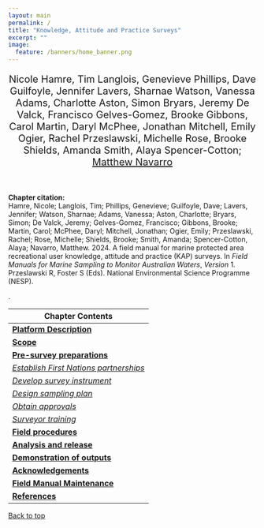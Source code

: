 ```yaml
---
layout: main
permalink: /
title: "Knowledge, Attitude and Practice Surveys"
excerpt: ""
image:
  feature: /banners/home_banner.png
---
```

<div align="center"><p style="font-size:20px;">Nicole Hamre, Tim Langlois, Genevieve Phillips, Dave Guilfoyle, Jennifer Lavers, Sharnae Watson, Vanessa Adams, Charlotte Aston, Simon Bryars, Jeremy De Valck, Francisco Gelves-Gomez, Brooke Gibbons, Carol Martin, Daryl McPhee, Jonathan Mitchell, Emily Ogier, Rachel Przeslawski, Michelle Rose, Brooke Shields, Amanda Smith, Alaya Spencer-Cotton; <a href="mailto:matthew.navarro@uwa.edu.au">Matthew Navarro</a></p></div><br>



<strong>Chapter citation:</strong><br>Hamre, Nicole; Langlois, Tim; Phillips, Genevieve; Guilfoyle, Dave; Lavers, Jennifer; Watson, Sharnae; Adams, Vanessa; Aston, Charlotte; Bryars, Simon; De Valck, Jeremy; Gelves-Gomez, Francisco; Gibbons, Brooke; Martin, Carol; McPhee, Daryl; Mitchell, Jonathan; Ogier, Emily; Przeslawski, Rachel; Rose, Michelle; Shields, Brooke; Smith, Amanda; Spencer-Cotton, Alaya; Navarro, Matthew. 2024. A field manual for marine protected area recreational user knowledge, attitude and practice (KAP) surveys. In <em>Field Manuals for Marine Sampling to Monitor Australian Waters</em>, <em>Version </em>1. Przeslawski R, Foster S (Eds). National Environmental Science Programme (NESP).

.

| Chapter Contents                                                                                                                                   |
|----------------------------------------------------------------------------------------------------------------------------------------------------|
|  **[Platform Description](https://kap-field-manual.github.io/platform-description)**                                                               |
|  **[Scope](https://kap-field-manual.github.io/scope)**                                                                                             |
|  **[Pre-survey preparations](https://kap-field-manual.github.io/pre-survey-preparations)**                                                         |   
|       _[Establish First Nations partnerships](https://kap-field-manual.github.io/pre-survey-preparations#establish-first-nations-partnerships)_    |
|       _[Develop survey instrument](https://kap-field-manual.github.io/pre-survey-preparations#develop-survey-instrument)_                          |
|       _[Design sampling plan](https://kap-field-manual.github.io/pre-survey-preparations#design-sampling-plan)_                                    |
|       _[Obtain approvals](https://kap-field-manual.github.io/pre-survey-preparations#obtain-approvals)_                                            |
|       _[Surveyor training](https://kap-field-manual.github.io/pre-survey-preparations#surveyor-training)_                                          |    
|  **[Field procedures](https://kap-field-manual.github.io/field-procedures)**                                                                       |
|  **[Analysis and release](https://kap-field-manual.github.io/analysis-and-release)**                                                               |
|  **[Demonstration of outputs](https://kap-field-manual.github.io/demonstration-of-outputs)**                                                       |
|  **[Acknowledgements](https://kap-field-manual.github.io/acknowledgements)**                                                                       |
|  **[Field Manual Maintenance](https://kap-field-manual.github.io/field-manual-maintenance)**                                                       |  
|  **[References](https://kap-field-manual.github.io/references)**                                                                                   |                  

<a href="#" class="scrollUpButton">Back to top</a>
